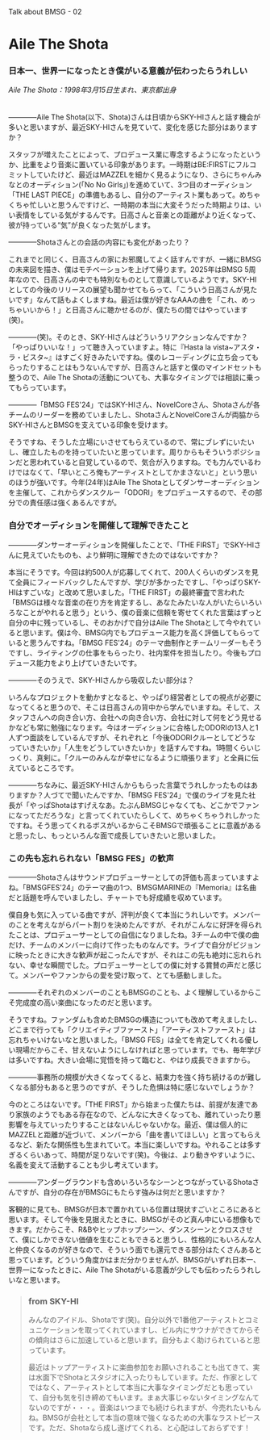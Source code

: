 Talk about BMSG - 02
# Aile The Shota
### 日本一、世界一になったとき僕がいる意義が伝わったらうれしい

*Aile The Shota：1998年3月15日生まれ、東京都出身*
<br/><br/><br/>
————Aile The Shota(以下、Shota)さんは日頃からSKY-HIさんと話す機会が多いと思いますが、最近SKY-HIさんを見ていて、変化を感じた部分はありますか？

スタッフが増えたことによって、プロデュース業に専念するようになったというか、比重をより音楽に置いている印象があります。一時期はBE:FIRSTにフルコミットしていたけど、最近はMAZZELを細かく見るようになり、さらにちゃんみなとのオーディション(「No No Girls」)を進めていて、3つ目のオーディション「THE LAST PIECE」の準備もあるし、自分のアーティスト業もあって。めちゃくちゃ忙しいと思うんですけど、一時期の本当に大変そうだった時期よりは、いい表情をしている気がするんです。日高さんと音楽との距離がより近くなって、彼が持っている“気”が良くなった気がします。

————Shotaさんとの会話の内容にも変化があったり？

これまでと同じく、日高さんの家にお邪魔してよく話すんですが、一緒にBMSGの未来図を描き、僕はモチベーションを上げて帰ります。2025年はBMSG 5周年なので、日高さんの中でも特別なものとして意識しているようです。SKY-HIとしての今後のリリースの展望も聞かせてもらって、「こういう日高さんが見たいです」なんて話もよくしますね。最近は僕が好きなAAAの曲を「これ、めっちゃいいから！」と日高さんに聴かせるのが、僕たちの間ではやっています(笑)。

————(笑)。そのとき、SKY-HIさんはどういうリアクションなんですか？
「やっぱりいいな！」って聴き入っていますよ。特に『Hasta la vista~アスタ・ラ・ビスタ~』はすごく好きみたいですね。僕のレコーディングに立ち会ってもらったりすることはもうないんですが、日高さんと話すと僕のマインドセットも整うので、Aile The Shotaの活動についても、大事なタイミングでは相談に乗ってもらっています。

————「BMSG FES'24」ではSKY-HIさん、NovelCoreさん、Shotaさんが各チームのリーダーを務めていましたし、ShotaさんとNovelCoreさんが両脇からSKY-HIさんとBMSGを支えている印象を受けます。

そうですね、そうした立場にいさせてもらえているので、常にブレずにいたいし、確立したものを持っていたいと思っています。周りからもそういうポジションだと思われていると自覚しているので、気合が入りますね。でも力んでいるわけではなくて、「早いところ俺もアーティストとしてかまさないと」という思いのほうが強いです。今年(24年)はAile The Shotaとしてダンサーオーディションを主催して、これからダンスクルー「ODORI」をプロデュースするので、その部分での責任感は強くあるんですが。

### 自分でオーディションを開催して理解できたこと

————ダンサーオーディションを開催したことで、「THE FIRST」でSKY-HIさんに見えていたものも、より鮮明に理解できたのではないですか？

本当にそうです。今回は約500人が応募してくれて、200人くらいのダンスを見て全員にフィードバックしたんですが、学びが多かったですし、「やっぱりSKY-HIはすごいな」と改めて思いました。「THE FIRST」の最終審査で言われた「BMSGは様々な音楽の在り方を肯定するし、あなたみたいな人がいたらいろいろなことがやれると思う」という、僕の音楽に信頼を寄せてくれた言葉はずっと自分の中に残っているし、そのおかげで自分はAile The Shotaとして今やれていると思います。僕は今、BMSG内でもプロデュース能力を高く評価してもらっていると思うんですね。「BMSG FES'24」のテーマ曲制作とチームリーダーもそうですし、ライティングの仕事をもらったり、社内案件を担当したり。今後もプロデュース能力をより上げていきたいです。

————そのうえで、SKY-HIさんから吸収したい部分は？

いろんなプロジェクトを動かすとなると、やっぱり経営者としての視点が必要になってくると思うので、そこは日高さんの背中から学んでいますね。そして、スタッフさんへの向き合い方、会社への向き合い方、会社に対して何をどう見せるかなども常に勉強になります。今はオーディションに合格したODORIの13人と1人ずつ面談をしているんですが、それぞれと「今後ODORIクルーとしてどうなっていきたいか」「人生をどうしていきたいか」を話すんですね。1時間くらいじっくり、真剣に。「クルーのみんなが幸せになるように頑張ります」と全員に伝えているところです。

————ちなみに、最近SKY-HIさんからもらった言葉でうれしかったものはありますか？人づてで聞いたんですか、「BMSG FES'24」で僕のライブを見た社長が「やっぱShotaはすげえなあ。たぶんBMSGじゃなくても、どこかでファンになってただろうな」と言ってくれていたらしくて、めちゃくちゃうれしかったですね。そう思ってくれるボスがいるからこそBMSGで頑張ることに意義があると思ったし、もっといろんな面で成長していきたいと思いました。

### この先も忘れられない「BMSG FES」の歓声

————Shotaさんはサウンドプロデューサーとしての評価も高まっていますよね。「BMSGFES'24」のテーマ曲の1つ、BMSGMARINEの『Memoria』は名曲だと話題を呼んでいましたし、チャートでも好成績を収めています。

僕自身も気に入っている曲ですが、評判が良くて本当にうれしいです。メンバーのことを考えながらパート割りを決めたんですが、それがこんなに好評を得られたことは、プロデューサーとしての自信になりましたね。3チームの中で僕の曲だけ、チームのメンバーに向けて作ったものなんです。ライブで自分がビジョンに映ったときに大きな歓声が起こったんですが、それはこの先も絶対に忘れられない、幸せな瞬間でした。プロデューサーとしての僕に対する賞賛の声だと感じて。メンバーやファンからの愛を受け取って、とても感動しました。

————それぞれのメンバーのこともBMSGのことも、よく理解しているからこそ完成度の高い楽曲になったのだと思います。

そうですね。ファンダムも含めたBMSGの構造についても改めて考えましたし、どこまで行っても「クリエイティブファースト」「アーティストファースト」は忘れちゃいけないなと思いました。「BMSG FES」は全てを肯定してくれる優しい現場だからこそ、甘えないようにしなければと思っています。でも、毎年学びは多いですね。大きい会場に覚悟を持って臨むと、やはり成長できますから。

————事務所の規模が大きくなってくると、結束力を強く持ち続けるのが難しくなる部分もあると思うのですが、そうした危惧は特に感じないでしょうか？

今のところはないです。「THE FIRST」から始まった僕たちは、前提が友達であり家族のようでもある存在なので、どんなに大きくなっても、離れていったり悪影響を与えていったりすることはないんじゃないかな。最近、僕は個人的にMAZZELと距離が近づいて、メンバーから「曲を書いてほしい」と言ってもらえるなど、新たな関係性も生まれていて。本当に楽しいですね。やれることは多すぎるくらいあって、時間が足りないです(笑)。今後は、より動きやすいように、名義を変えて活動することも少し考えています。

————アンダーグラウンドも含めいろいろなシーンとつながっているShotaさんですが、自分の存在がBMSGにもたらす強みは何だと思いますか？

客観的に見ても、BMSGが日本で置かれている位置は現状すごいところにあると思います。そして今後を見据えたときに、BMSGがそのど真ん中にいる想像もできます。だからこそ、R&Bやヒップホップシーン、ダンスシーンとクロスさせて、僕にしかできない価値を生むこともできると思うし、性格的にもいろんな人と仲良くなるのが好きなので、そういう面でも還元できる部分はたくさんあると思っています。どういう角度かはまだ分かりませんが、BMSGがいずれ日本一、世界一になったときに、Aile The Shotaがいる意義が少しでも伝わったらうれしいなと思います。


> ### from SKY-HI
> 
> みんなのアイドル、Shotaです(笑)。自分以外で1番他アーティストとコミュニケーションを取ってくれていますし、ビル内にサウナができてからその傾向はさらに加速していると思います。自分もよく助けられていると思っています。
> 
> 最近はトップアーティストに楽曲参加をお願いされることも出てきて、実は水面下でShotaとスタジオに入ったりもしています。ただ、作家としてではなく、アーティストとして本当に大事なタイミングだとも思っていて、自分も気を引き締めてもいます。まぁ大事じゃないタイミングなんてないのですが・・・。音楽はいつまでも続けられますが、今売れたいもんね。BMSGが会社として本当の意味で強くなるための大事なラストピースです。ただ、Shotaなら成し遂げてくれる、と心配はしておらずです！



